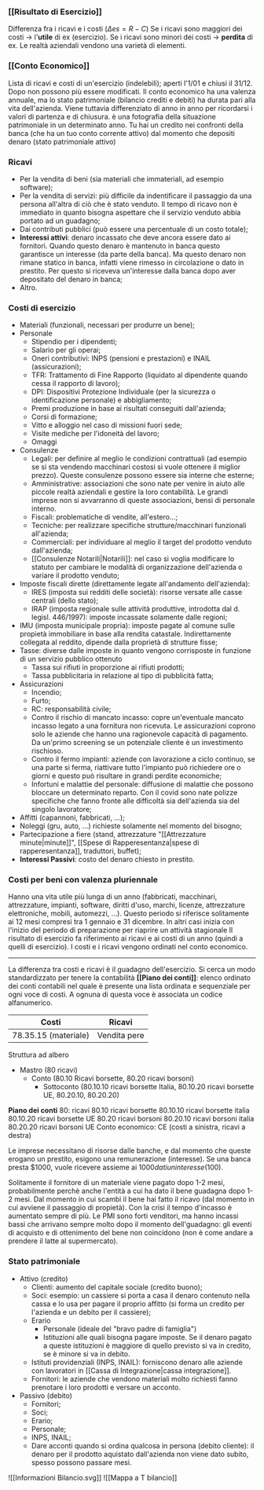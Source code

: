 ### [[Risultato di Esercizio]]
Differenza fra i ricavi e i costi ($\Delta es=R-C$)
Se i ricavi sono maggiori dei costi -> l'**utile** di ex (esercizio).
Se i ricavi sono minori dei costi -> **perdita** di ex.
Le realtà aziendali vendono una varietà di elementi.

### [[Conto Economico]]
Lista di ricavi e costi di un'esercizio (indelebili); aperti l'1/01 e chiusi il 31/12. Dopo non possono più essere modificati. Il conto economico ha una valenza annuale, ma lo stato patrimoniale (bilancio crediti e debiti) ha durata pari alla vita dell'azienda. Viene tuttavia differenziato di anno in anno per ricordarsi i valori di partenza e di chiusura. è una fotografia della situazione patrimoniale in un determinato anno.
Tu hai un credito nei confronti della banca (che ha un tuo conto corrente attivo) dal momento che depositi denaro (stato patrimoniale attivo)

### Ricavi
- Per la vendita di beni (sia materiali che immateriali, ad esempio software);
- Per la vendita di servizi: più difficile da indentificare il passaggio da una persona all'altra di ciò che è stato venduto. Il tempo di ricavo non è immediato in quanto bisogna aspettare che il servizio venduto abbia portato ad un guadagno;
- Dai contributi pubblici (può essere una percentuale di un costo totale);
- **Interessi attivi**: denaro incassato che deve ancora essere dato ai fornitori. Quando questo denaro è mantenuto in banca questo garantisce un interesse (da parte della banca). Ma questo denaro non rimane statico in banca, infatti viene rimesso in circolazione o dato in prestito. Per questo si riceveva un'interesse dalla banca dopo aver depositato del denaro in banca;
- Altro. 

### Costi di esercizio
- Materiali (funzionali, necessari per produrre un bene);
- Personale
	- Stipendio per i dipendenti;
	- Salario per gli operai;
	- Oneri contributivi: INPS (pensioni e prestazioni) e INAIL (assicurazioni);
	- TFR: Trattamento di Fine Rapporto (liquidato al dipendente quando cessa il rapporto di lavoro);
	- DPI: Dispositivi Protezione Individuale (per la sicurezza o identificazione personale) e abbigliamento;
	- Premi produzione in base ai risultati conseguiti dall'azienda;
	- Corsi di formazione;
	- Vitto e alloggio nel caso di missioni fuori sede;
	- Visite mediche per l'idoneità del lavoro;
	- Omaggi
- Consulenze 
	- Legali: per definire al meglio le condizioni contrattuali (ad esempio se si sta vendendo macchinari costosi si vuole ottenere il miglior prezzo). Queste consulenze possono essere sia interne che esterne;
	- Amministrative: associazioni che sono nate per venire in aiuto alle piccole realtà aziendali e gestire la loro contabilità. Le grandi imprese non si avvarranno di queste associazioni, bensì di personale interno.
	- Fiscali: problematiche di vendite, all'estero...;
	- Tecniche: per realizzare specifiche strutture/macchinari funzionali all'azienda;
	- Commerciali: per individuare al meglio il target del prodotto venduto dall'azienda;
	- [[Consulenze Notarili|Notarili]]: nel caso si voglia modificare lo statuto per cambiare le modalità di organizzazione dell'azienda o variare il prodotto venduto;
- Imposte fiscali dirette (direttamente legate all'andamento dell'azienda):
	- IRES (imposta sui redditi delle società): risorse versate alle casse centrali (dello stato);
	- IRAP (imposta regionale sulle attività produttive, introdotta dal d. legisl. 446/1997): imposte incassate solamente dalle regioni;
-  IMU (imposta municipale propria): imposte pagate al comune sulle propietà immobiliare in base alla rendita catastale. Indirettamente collegata al reddito, dipende dalla proprietà di strutture fisse;
- Tasse: diverse dalle imposte in quanto vengono corrisposte in funzione di un servizio pubblico ottenuto
	- Tassa sui rifiuti in proporzione ai rifiuti prodotti;
	- Tassa pubblicitaria in relazione al tipo di pubblicità fatta;
- Assicurazioni
	- Incendio;
	- Furto;
	- RC: responsabilità civile;
	- Contro il rischio di mancato incasso: copre un'eventuale mancato incasso legato a una fornitura non ricevuta. Le assicurazioni coprono solo le aziende che hanno una ragionevole capacità di pagamento. Da un'primo screening se un potenziale cliente è un investimento rischioso.
	- Contro il fermo impianti: aziende con lavorazione a ciclo continuo, se una parte si ferma, riattivare tutto l'impianto può richiedere ore o giorni e questo può risultare in grandi perdite economiche;
	- Infortuni e malattie del personale: diffusione di malattie che possono bloccare un determinato reparto. Con il covid sono nate polizze specifiche che fanno fronte alle difficoltà sia dell'azienda sia del singolo lavoratore;
- Affitti (capannoni, fabbricati, ...);
- Noleggi (gru, auto, ...) richieste solamente nel momento del bisogno;
- Partecipazione a fiere (stand, attrezzature "[[Attrezzature minute|minute]]", [[Spese di Rapperesentanza|spese di rapperesentanza]], traduttori, buffet);
- **Interessi Passivi**: costo del denaro chiesto in prestito.

### Costi per beni con valenza pluriennale
Hanno una vita utile più lunga di un anno (fabbricati, macchinari, attrezzature, impianti, software, diritti d'uso, marchi, licenze, attrezzature elettroniche, mobili, automezzi, ...). 
Questo periodo si riferisce solitamente ai 12 mesi compresi tra 1 gennaio e 31 dicembre.
In altri casi inizia con l'inizio del periodo di preparazione per riaprire un attività stagionale
Il risultato di esercizio fa riferimento ai ricavi e ai costi di un anno (quindi a quelli di esercizio).
I costi e i ricavi vengono ordinati nel conto economico.

---
La differenza tra costi e ricavi è il guadagno dell'esercizio.
Si cerca un modo standardizzato per tenere la contabilità
**[[Piano dei conti]]**: elenco ordinato dei conti contabili nel quale è presente una lista ordinata e sequenziale per ogni voce di costi. A ognuna di questa voce è associata un codice alfanumerico.

|Costi|Ricavi|
|---|---|
|78.35.15 (materiale)|Vendita pere|
Struttura ad albero
- Mastro (80 ricavi)
	- Conto (80.10 Ricavi borsette, 80.20 ricavi borsoni) 
		- Sottoconto (80.10.10 ricavi borsette Italia, 80.10.20 ricavi borsette UE, 80.20.10, 80.20.20)

**Piano dei conti**
80: ricavi
	80.10 ricavi borsette
		80.10.10 ricavi borsette italia
		80.10.20 ricavi borsette UE
	80.20 ricavi borsoni
		80.20.10 ricavi borsoni italia
		80.20.20 ricavi borsoni UE
Conto economico: CE (costi a sinistra, ricavi a destra)

Le imprese necessitano di risorse dalle banche, e dal momento che queste erogano un prestito, esigono una remunerazione (interesse). Se una banca presta $1000, vuole ricevere assieme ai $1000 dati un interesse ($100).

Solitamente il fornitore di un materiale viene pagato dopo 1-2 mesi, probabilmente perchè anche l'entità a cui ha dato il bene guadagna dopo 1-2 mesi. Dal momento in cui scambi il bene hai fatto il ricavo (dal momento in cui avviene il passaggio di propietà).
Con la crisi il tempo d'incasso è aumentato sempre di più. Le PMI sono forti venditori, ma hanno incassi bassi che arrivano sempre molto dopo il momento dell'guadagno: gli eventi di acquisto e di ottenimento del bene non coincidono (non è come andare a prendere il latte al supermercato).

### Stato patrimoniale
- Attivo (credito)
	- Clienti: aumento del capitale sociale (credito buono);
	- Soci: esempio: un cassiere si porta a casa il denaro contenuto nella cassa e lo usa per pagare il proprio affitto (si forma un credito per l'azienda e un debito per il cassiere);
	- Erario
		- Personale (ideale del "bravo padre di famiglia")
		- Istituzioni alle quali bisogna pagare imposte. Se il denaro pagato a queste istituzioni è maggiore di quello previsto si va in credito, se è minore si va in debito.
	- Istituti providenziali (INPS, INAIL): forniscono denaro alle aziende con lavoratori in [[Cassa di Integrazione|cassa integrazione]].
	- Fornitori: le aziende che vendono materiali molto richiesti fanno prenotare i loro prodotti e versare un acconto.
- Passivo (debito)
	- Fornitori;
	- Soci;
	- Erario;
	- Personale;
	- INPS, INAIL;
	- Dare acconti quando si ordina qualcosa in persona (debito cliente): il denaro per il prodotto aquistato dall'azienda non viene dato subito, spesso possono passare mesi.

![[Informazioni Bilancio.svg]]
![[Mappa a T bilancio]]